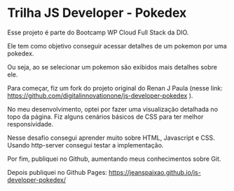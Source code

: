 # Trilha JS Developer - Pokedex

Esse projeto é parte do Bootcamp WP Cloud Full Stack da DIO.

Ele tem como objetivo conseguir acessar detalhes de um pokemon por uma pokedex. 

Ou seja, ao se selecionar um pokemon são exibidos mais detalhes sobre ele. 

Para começar, fiz um fork do projeto original do Renan J Paula (nesse link: https://github.com/digitalinnovationone/js-developer-pokedex ).

No meu desenvolvimento, optei por fazer uma visualização detalhada no topo da página. Fiz alguns cenários básicos de CSS para ter melhor responsividade.

Nesse desafio consegui aprender muito sobre HTML, Javascript e CSS. Usando http-server consegui testar a implementação. 

Por fim, publiquei no Github, aumentando meus conhecimentos sobre Git.

Depois publiquei no Github Pages: https://jeanspaixao.github.io/js-developer-pokedex/
